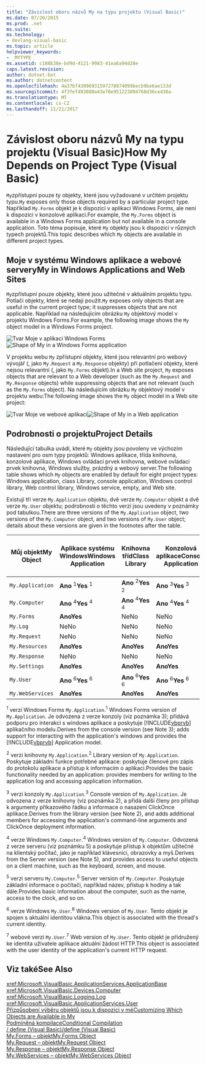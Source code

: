 ```yaml
---
title: "Závislost oboru názvů My na typu projektu (Visual Basic)"
ms.date: 07/20/2015
ms.prod: .net
ms.suite: 
ms.technology:
- devlang-visual-basic
ms.topic: article
helpviewer_keywords:
- _MYTYPE
ms.assetid: c188b38e-bd9d-4121-9983-41ea6a94d28e
caps.latest.revision: 
author: dotnet-bot
ms.author: dotnetcontent
ms.openlocfilehash: 4a37bf43096931597278974099becb9be6ae133d
ms.sourcegitcommit: 4f3fef493080a43e70e951223894768d36ce430a
ms.translationtype: MT
ms.contentlocale: cs-CZ
ms.lasthandoff: 11/21/2017
---
```

# <a name="how-my-depends-on-project-type-visual-basic"></a><span data-ttu-id="687e5-102">Závislost oboru názvů My na typu projektu (Visual Basic)</span><span class="sxs-lookup"><span data-stu-id="687e5-102">How My Depends on Project Type (Visual Basic)</span></span>
<span data-ttu-id="687e5-103">`My`zpřístupní pouze ty objekty, které jsou vyžadované v určitém projektu typu.</span><span class="sxs-lookup"><span data-stu-id="687e5-103">`My` exposes only those objects required by a particular project type.</span></span> <span data-ttu-id="687e5-104">Například `My.Forms` objekt je k dispozici v aplikaci Windows Forms, ale není k dispozici v konzolové aplikaci.</span><span class="sxs-lookup"><span data-stu-id="687e5-104">For example, the `My.Forms` object is available in a Windows Forms application but not available in a console application.</span></span> <span data-ttu-id="687e5-105">Toto téma popisuje, které `My` objekty jsou k dispozici v různých typech projektů.</span><span class="sxs-lookup"><span data-stu-id="687e5-105">This topic describes which `My` objects are available in different project types.</span></span>  
  
## <a name="my-in-windows-applications-and-web-sites"></a><span data-ttu-id="687e5-106">Moje v systému Windows aplikace a webové servery</span><span class="sxs-lookup"><span data-stu-id="687e5-106">My in Windows Applications and Web Sites</span></span>  
 <span data-ttu-id="687e5-107">`My`zpřístupní pouze objekty, které jsou užitečné v aktuálním projektu typu. Potlačí objekty, které se nedají použít.</span><span class="sxs-lookup"><span data-stu-id="687e5-107">`My` exposes only objects that are useful in the current project type; it suppresses objects that are not applicable.</span></span> <span data-ttu-id="687e5-108">Například na následujícím obrázku `My` objektový model v projektu Windows Forms.</span><span class="sxs-lookup"><span data-stu-id="687e5-108">For example, the following image shows the `My` object model in a Windows Forms project.</span></span>  
  
 <span data-ttu-id="687e5-109">![Tvar Moje v aplikaci Windows Forms](../../../visual-basic/developing-apps/development-with-my/media/myinwinform.png "MyInWinForm")</span><span class="sxs-lookup"><span data-stu-id="687e5-109">![Shape of My in a Windows Forms application](../../../visual-basic/developing-apps/development-with-my/media/myinwinform.png "MyInWinForm")</span></span>  
  
 <span data-ttu-id="687e5-110">V projektu webu `My` zpřístupní objekty, které jsou relevantní pro webový vývojář (, jako `My.Request` a `My.Response` objekty) při potlačení objekty, které nejsou relevantní (, jako `My.Forms` objekt).</span><span class="sxs-lookup"><span data-stu-id="687e5-110">In a Web site project, `My` exposes objects that are relevant to a Web developer (such as the `My.Request` and `My.Response` objects) while suppressing objects that are not relevant (such as the `My.Forms` object).</span></span> <span data-ttu-id="687e5-111">Na následujícím obrázku `My` objektový model v projektu webu:</span><span class="sxs-lookup"><span data-stu-id="687e5-111">The following image shows the `My` object model in a Web site project:</span></span>  
  
 <span data-ttu-id="687e5-112">![Tvar Moje ve webové aplikaci](../../../visual-basic/developing-apps/development-with-my/media/myinweb.png "MyInWeb")</span><span class="sxs-lookup"><span data-stu-id="687e5-112">![Shape of My in a Web application](../../../visual-basic/developing-apps/development-with-my/media/myinweb.png "MyInWeb")</span></span>  
  
## <a name="project-details"></a><span data-ttu-id="687e5-113">Podrobnosti o projektu</span><span class="sxs-lookup"><span data-stu-id="687e5-113">Project Details</span></span>  
 <span data-ttu-id="687e5-114">Následující tabulka uvádí, které `My` objekty jsou povoleny ve výchozím nastavení pro osm typy projektů: Windows aplikace, třída knihovna, konzolové aplikace, Windows ovládací prvek knihovna, webové ovládací prvek knihovna, Windows služby, prázdný a webový server.</span><span class="sxs-lookup"><span data-stu-id="687e5-114">The following table shows which `My` objects are enabled by default for eight project types: Windows application, class Library, console application, Windows control library, Web control library, Windows service, empty, and Web site.</span></span>  
  
 <span data-ttu-id="687e5-115">Existují tři verze `My.Application` objektu, dvě verze `My.Computer` objekt a dvě verze `My.User` objektu; podrobnosti o těchto verzí jsou uvedeny v poznámky pod tabulkou.</span><span class="sxs-lookup"><span data-stu-id="687e5-115">There are three versions of the `My.Application` object, two versions of the `My.Computer` object, and two versions of `My.User` object; details about these versions are given in the footnotes after the table.</span></span>  
  
|<span data-ttu-id="687e5-116">Můj objekt</span><span class="sxs-lookup"><span data-stu-id="687e5-116">My Object</span></span>|<span data-ttu-id="687e5-117">Aplikace systému Windows</span><span class="sxs-lookup"><span data-stu-id="687e5-117">Windows Application</span></span>|<span data-ttu-id="687e5-118">Knihovna tříd</span><span class="sxs-lookup"><span data-stu-id="687e5-118">Class Library</span></span>|<span data-ttu-id="687e5-119">Konzolová aplikace</span><span class="sxs-lookup"><span data-stu-id="687e5-119">Console Application</span></span>|<span data-ttu-id="687e5-120">Knihovna ovládacích prvků Windows</span><span class="sxs-lookup"><span data-stu-id="687e5-120">Windows Control Library</span></span>|<span data-ttu-id="687e5-121">Knihovna webových prvků</span><span class="sxs-lookup"><span data-stu-id="687e5-121">Web Control Library</span></span>|<span data-ttu-id="687e5-122">Služba systému Windows</span><span class="sxs-lookup"><span data-stu-id="687e5-122">Windows Service</span></span>|<span data-ttu-id="687e5-123">prázdný</span><span class="sxs-lookup"><span data-stu-id="687e5-123">Empty</span></span>|<span data-ttu-id="687e5-124">Webový server</span><span class="sxs-lookup"><span data-stu-id="687e5-124">Web Site</span></span>|  
|---|---|---|---|---|---|---|---|---|  
|`My.Application`|<span data-ttu-id="687e5-125">**Ano** <sup>1</sup></span><span class="sxs-lookup"><span data-stu-id="687e5-125">**Yes** <sup>1</sup></span></span>|<span data-ttu-id="687e5-126">**Ano** <sup>2</sup></span><span class="sxs-lookup"><span data-stu-id="687e5-126">**Yes** <sup>2</sup></span></span>|<span data-ttu-id="687e5-127">**Ano** <sup>3</sup></span><span class="sxs-lookup"><span data-stu-id="687e5-127">**Yes** <sup>3</sup></span></span>|<span data-ttu-id="687e5-128">**Ano** <sup>2</sup></span><span class="sxs-lookup"><span data-stu-id="687e5-128">**Yes** <sup>2</sup></span></span>|<span data-ttu-id="687e5-129">Ne</span><span class="sxs-lookup"><span data-stu-id="687e5-129">No</span></span>|<span data-ttu-id="687e5-130">**Ano** <sup>3</sup></span><span class="sxs-lookup"><span data-stu-id="687e5-130">**Yes** <sup>3</sup></span></span>|<span data-ttu-id="687e5-131">Ne</span><span class="sxs-lookup"><span data-stu-id="687e5-131">No</span></span>|<span data-ttu-id="687e5-132">Ne</span><span class="sxs-lookup"><span data-stu-id="687e5-132">No</span></span>|  
|`My.Computer`|<span data-ttu-id="687e5-133">**Ano** <sup>4</sup></span><span class="sxs-lookup"><span data-stu-id="687e5-133">**Yes** <sup>4</sup></span></span>|<span data-ttu-id="687e5-134">**Ano** <sup>4</sup></span><span class="sxs-lookup"><span data-stu-id="687e5-134">**Yes** <sup>4</sup></span></span>|<span data-ttu-id="687e5-135">**Ano** <sup>4</sup></span><span class="sxs-lookup"><span data-stu-id="687e5-135">**Yes** <sup>4</sup></span></span>|<span data-ttu-id="687e5-136">**Ano** <sup>4</sup></span><span class="sxs-lookup"><span data-stu-id="687e5-136">**Yes** <sup>4</sup></span></span>|<span data-ttu-id="687e5-137">**Ano** <sup>5</sup></span><span class="sxs-lookup"><span data-stu-id="687e5-137">**Yes** <sup>5</sup></span></span>|<span data-ttu-id="687e5-138">**Ano** <sup>4</sup></span><span class="sxs-lookup"><span data-stu-id="687e5-138">**Yes** <sup>4</sup></span></span>|<span data-ttu-id="687e5-139">Ne</span><span class="sxs-lookup"><span data-stu-id="687e5-139">No</span></span>|<span data-ttu-id="687e5-140">**Ano** <sup>5</sup></span><span class="sxs-lookup"><span data-stu-id="687e5-140">**Yes** <sup>5</sup></span></span>|  
|`My.Forms`|<span data-ttu-id="687e5-141">**Ano**</span><span class="sxs-lookup"><span data-stu-id="687e5-141">**Yes**</span></span>|<span data-ttu-id="687e5-142">Ne</span><span class="sxs-lookup"><span data-stu-id="687e5-142">No</span></span>|<span data-ttu-id="687e5-143">Ne</span><span class="sxs-lookup"><span data-stu-id="687e5-143">No</span></span>|<span data-ttu-id="687e5-144">**Ano**</span><span class="sxs-lookup"><span data-stu-id="687e5-144">**Yes**</span></span>|<span data-ttu-id="687e5-145">Ne</span><span class="sxs-lookup"><span data-stu-id="687e5-145">No</span></span>|<span data-ttu-id="687e5-146">Ne</span><span class="sxs-lookup"><span data-stu-id="687e5-146">No</span></span>|<span data-ttu-id="687e5-147">Ne</span><span class="sxs-lookup"><span data-stu-id="687e5-147">No</span></span>|<span data-ttu-id="687e5-148">Ne</span><span class="sxs-lookup"><span data-stu-id="687e5-148">No</span></span>|  
|`My.Log`|<span data-ttu-id="687e5-149">Ne</span><span class="sxs-lookup"><span data-stu-id="687e5-149">No</span></span>|<span data-ttu-id="687e5-150">Ne</span><span class="sxs-lookup"><span data-stu-id="687e5-150">No</span></span>|<span data-ttu-id="687e5-151">Ne</span><span class="sxs-lookup"><span data-stu-id="687e5-151">No</span></span>|<span data-ttu-id="687e5-152">Ne</span><span class="sxs-lookup"><span data-stu-id="687e5-152">No</span></span>|<span data-ttu-id="687e5-153">Ne</span><span class="sxs-lookup"><span data-stu-id="687e5-153">No</span></span>|<span data-ttu-id="687e5-154">Ne</span><span class="sxs-lookup"><span data-stu-id="687e5-154">No</span></span>|<span data-ttu-id="687e5-155">Ne</span><span class="sxs-lookup"><span data-stu-id="687e5-155">No</span></span>|<span data-ttu-id="687e5-156">**Ano**</span><span class="sxs-lookup"><span data-stu-id="687e5-156">**Yes**</span></span>|  
|`My.Request`|<span data-ttu-id="687e5-157">Ne</span><span class="sxs-lookup"><span data-stu-id="687e5-157">No</span></span>|<span data-ttu-id="687e5-158">Ne</span><span class="sxs-lookup"><span data-stu-id="687e5-158">No</span></span>|<span data-ttu-id="687e5-159">Ne</span><span class="sxs-lookup"><span data-stu-id="687e5-159">No</span></span>|<span data-ttu-id="687e5-160">Ne</span><span class="sxs-lookup"><span data-stu-id="687e5-160">No</span></span>|<span data-ttu-id="687e5-161">Ne</span><span class="sxs-lookup"><span data-stu-id="687e5-161">No</span></span>|<span data-ttu-id="687e5-162">Ne</span><span class="sxs-lookup"><span data-stu-id="687e5-162">No</span></span>|<span data-ttu-id="687e5-163">Ne</span><span class="sxs-lookup"><span data-stu-id="687e5-163">No</span></span>|<span data-ttu-id="687e5-164">**Ano**</span><span class="sxs-lookup"><span data-stu-id="687e5-164">**Yes**</span></span>|  
|`My.Resources`|<span data-ttu-id="687e5-165">**Ano**</span><span class="sxs-lookup"><span data-stu-id="687e5-165">**Yes**</span></span>|<span data-ttu-id="687e5-166">**Ano**</span><span class="sxs-lookup"><span data-stu-id="687e5-166">**Yes**</span></span>|<span data-ttu-id="687e5-167">**Ano**</span><span class="sxs-lookup"><span data-stu-id="687e5-167">**Yes**</span></span>|<span data-ttu-id="687e5-168">**Ano**</span><span class="sxs-lookup"><span data-stu-id="687e5-168">**Yes**</span></span>|<span data-ttu-id="687e5-169">**Ano**</span><span class="sxs-lookup"><span data-stu-id="687e5-169">**Yes**</span></span>|<span data-ttu-id="687e5-170">**Ano**</span><span class="sxs-lookup"><span data-stu-id="687e5-170">**Yes**</span></span>|<span data-ttu-id="687e5-171">Ne</span><span class="sxs-lookup"><span data-stu-id="687e5-171">No</span></span>|<span data-ttu-id="687e5-172">Ne</span><span class="sxs-lookup"><span data-stu-id="687e5-172">No</span></span>|  
|`My.Response`|<span data-ttu-id="687e5-173">Ne</span><span class="sxs-lookup"><span data-stu-id="687e5-173">No</span></span>|<span data-ttu-id="687e5-174">Ne</span><span class="sxs-lookup"><span data-stu-id="687e5-174">No</span></span>|<span data-ttu-id="687e5-175">Ne</span><span class="sxs-lookup"><span data-stu-id="687e5-175">No</span></span>|<span data-ttu-id="687e5-176">Ne</span><span class="sxs-lookup"><span data-stu-id="687e5-176">No</span></span>|<span data-ttu-id="687e5-177">Ne</span><span class="sxs-lookup"><span data-stu-id="687e5-177">No</span></span>|<span data-ttu-id="687e5-178">Ne</span><span class="sxs-lookup"><span data-stu-id="687e5-178">No</span></span>|<span data-ttu-id="687e5-179">Ne</span><span class="sxs-lookup"><span data-stu-id="687e5-179">No</span></span>|<span data-ttu-id="687e5-180">**Ano**</span><span class="sxs-lookup"><span data-stu-id="687e5-180">**Yes**</span></span>|  
|`My.Settings`|<span data-ttu-id="687e5-181">**Ano**</span><span class="sxs-lookup"><span data-stu-id="687e5-181">**Yes**</span></span>|<span data-ttu-id="687e5-182">**Ano**</span><span class="sxs-lookup"><span data-stu-id="687e5-182">**Yes**</span></span>|<span data-ttu-id="687e5-183">**Ano**</span><span class="sxs-lookup"><span data-stu-id="687e5-183">**Yes**</span></span>|<span data-ttu-id="687e5-184">**Ano**</span><span class="sxs-lookup"><span data-stu-id="687e5-184">**Yes**</span></span>|<span data-ttu-id="687e5-185">**Ano**</span><span class="sxs-lookup"><span data-stu-id="687e5-185">**Yes**</span></span>|<span data-ttu-id="687e5-186">**Ano**</span><span class="sxs-lookup"><span data-stu-id="687e5-186">**Yes**</span></span>|<span data-ttu-id="687e5-187">Ne</span><span class="sxs-lookup"><span data-stu-id="687e5-187">No</span></span>|<span data-ttu-id="687e5-188">Ne</span><span class="sxs-lookup"><span data-stu-id="687e5-188">No</span></span>|  
|`My.User`|<span data-ttu-id="687e5-189">**Ano** <sup>6</sup></span><span class="sxs-lookup"><span data-stu-id="687e5-189">**Yes** <sup>6</sup></span></span>|<span data-ttu-id="687e5-190">**Ano** <sup>6</sup></span><span class="sxs-lookup"><span data-stu-id="687e5-190">**Yes** <sup>6</sup></span></span>|<span data-ttu-id="687e5-191">**Ano** <sup>6</sup></span><span class="sxs-lookup"><span data-stu-id="687e5-191">**Yes** <sup>6</sup></span></span>|<span data-ttu-id="687e5-192">**Ano** <sup>6</sup></span><span class="sxs-lookup"><span data-stu-id="687e5-192">**Yes** <sup>6</sup></span></span>|<span data-ttu-id="687e5-193">**Ano** <sup>7</sup></span><span class="sxs-lookup"><span data-stu-id="687e5-193">**Yes** <sup>7</sup></span></span>|<span data-ttu-id="687e5-194">**Ano** <sup>6</sup></span><span class="sxs-lookup"><span data-stu-id="687e5-194">**Yes** <sup>6</sup></span></span>|<span data-ttu-id="687e5-195">Ne</span><span class="sxs-lookup"><span data-stu-id="687e5-195">No</span></span>|<span data-ttu-id="687e5-196">**Ano** <sup>7</sup></span><span class="sxs-lookup"><span data-stu-id="687e5-196">**Yes** <sup>7</sup></span></span>|  
|`My.WebServices`|<span data-ttu-id="687e5-197">**Ano**</span><span class="sxs-lookup"><span data-stu-id="687e5-197">**Yes**</span></span>|<span data-ttu-id="687e5-198">**Ano**</span><span class="sxs-lookup"><span data-stu-id="687e5-198">**Yes**</span></span>|<span data-ttu-id="687e5-199">**Ano**</span><span class="sxs-lookup"><span data-stu-id="687e5-199">**Yes**</span></span>|<span data-ttu-id="687e5-200">**Ano**</span><span class="sxs-lookup"><span data-stu-id="687e5-200">**Yes**</span></span>|<span data-ttu-id="687e5-201">**Ano**</span><span class="sxs-lookup"><span data-stu-id="687e5-201">**Yes**</span></span>|<span data-ttu-id="687e5-202">**Ano**</span><span class="sxs-lookup"><span data-stu-id="687e5-202">**Yes**</span></span>|<span data-ttu-id="687e5-203">Ne</span><span class="sxs-lookup"><span data-stu-id="687e5-203">No</span></span>|<span data-ttu-id="687e5-204">Ne</span><span class="sxs-lookup"><span data-stu-id="687e5-204">No</span></span>|  
  
 <span data-ttu-id="687e5-205"><sup>1</sup> verzi Windows Forms `My.Application`.</span><span class="sxs-lookup"><span data-stu-id="687e5-205"><sup>1</sup> Windows Forms version of `My.Application`.</span></span> <span data-ttu-id="687e5-206">Je odvozena z verze konzoly (viz poznámka 3); přidává podporu pro interakci s windows aplikace a poskytuje [!INCLUDE[vbprvb](~/includes/vbprvb-md.md)] aplikačního modelu.</span><span class="sxs-lookup"><span data-stu-id="687e5-206">Derives from the console version (see Note 3); adds support for interacting with the application's windows and provides the [!INCLUDE[vbprvb](~/includes/vbprvb-md.md)] Application model.</span></span>  
  
 <span data-ttu-id="687e5-207"><sup>2</sup> verzi knihovny `My.Application`.</span><span class="sxs-lookup"><span data-stu-id="687e5-207"><sup>2</sup> Library version of `My.Application`.</span></span> <span data-ttu-id="687e5-208">Poskytuje základní funkce potřebné aplikace: poskytuje členové pro zápis do protokolu aplikace a přístup k informacím o aplikaci.</span><span class="sxs-lookup"><span data-stu-id="687e5-208">Provides the basic functionality needed by an application: provides members for writing to the application log and accessing application information.</span></span>  
  
 <span data-ttu-id="687e5-209"><sup>3</sup> verzi konzoly `My.Application`.</span><span class="sxs-lookup"><span data-stu-id="687e5-209"><sup>3</sup> Console version of `My.Application`.</span></span> <span data-ttu-id="687e5-210">Je odvozena z verze knihovny (viz poznámka 2), a přidá další členy pro přístup k argumenty příkazového řádku a informace o nasazení ClickOnce aplikace.</span><span class="sxs-lookup"><span data-stu-id="687e5-210">Derives from the library version (see Note 2), and adds additional members for accessing the application's command-line arguments and ClickOnce deployment information.</span></span>  
  
 <span data-ttu-id="687e5-211"><sup>4</sup> verze Windows `My.Computer`.</span><span class="sxs-lookup"><span data-stu-id="687e5-211"><sup>4</sup> Windows version of `My.Computer`.</span></span> <span data-ttu-id="687e5-212">Odvozená z verze serveru (viz poznámku 5) a poskytuje přístup k objektům užitečné na klientský počítač, jako je například klávesnici, obrazovky a myš.</span><span class="sxs-lookup"><span data-stu-id="687e5-212">Derives from the Server version (see Note 5), and provides access to useful objects on a client machine, such as the keyboard, screen, and mouse.</span></span>  
  
 <span data-ttu-id="687e5-213"><sup>5</sup> verzi serveru `My.Computer`.</span><span class="sxs-lookup"><span data-stu-id="687e5-213"><sup>5</sup> Server version of `My.Computer`.</span></span> <span data-ttu-id="687e5-214">Poskytuje základní informace o počítači, například název, přístup k hodiny a tak dále.</span><span class="sxs-lookup"><span data-stu-id="687e5-214">Provides basic information about the computer, such as the name, access to the clock, and so on.</span></span>  
  
 <span data-ttu-id="687e5-215"><sup>6</sup> verze Windows `My.User`.</span><span class="sxs-lookup"><span data-stu-id="687e5-215"><sup>6</sup> Windows version of `My.User`.</span></span> <span data-ttu-id="687e5-216">Tento objekt je spojen s aktuální identitou vlákna.</span><span class="sxs-lookup"><span data-stu-id="687e5-216">This object is associated with the thread's current identity.</span></span>  
  
 <span data-ttu-id="687e5-217"><sup>7</sup> webové verzi `My.User`.</span><span class="sxs-lookup"><span data-stu-id="687e5-217"><sup>7</sup> Web version of `My.User`.</span></span> <span data-ttu-id="687e5-218">Tento objekt je přidružený ke identita uživatele aplikace aktuální žádost HTTP.</span><span class="sxs-lookup"><span data-stu-id="687e5-218">This object is associated with the user identity of the application's current HTTP request.</span></span>  
  
## <a name="see-also"></a><span data-ttu-id="687e5-219">Viz také</span><span class="sxs-lookup"><span data-stu-id="687e5-219">See Also</span></span>  
 <xref:Microsoft.VisualBasic.ApplicationServices.ApplicationBase>  
 <xref:Microsoft.VisualBasic.Devices.Computer>  
 <xref:Microsoft.VisualBasic.Logging.Log>  
 <xref:Microsoft.VisualBasic.ApplicationServices.User>  
 [<span data-ttu-id="687e5-220">Přizpůsobení výběru objektů jsou k dispozici v mé</span><span class="sxs-lookup"><span data-stu-id="687e5-220">Customizing Which Objects are Available in My</span></span>](../../../visual-basic/developing-apps/customizing-extending-my/customizing-which-objects-are-available-in-my.md)  
 [<span data-ttu-id="687e5-221">Podmíněná kompilace</span><span class="sxs-lookup"><span data-stu-id="687e5-221">Conditional Compilation</span></span>](../../../visual-basic/programming-guide/program-structure/conditional-compilation.md)  
 [<span data-ttu-id="687e5-222">/ define (Visual Basic)</span><span class="sxs-lookup"><span data-stu-id="687e5-222">/define (Visual Basic)</span></span>](../../../visual-basic/reference/command-line-compiler/define.md)  
 [<span data-ttu-id="687e5-223">My.Forms – objekt</span><span class="sxs-lookup"><span data-stu-id="687e5-223">My.Forms Object</span></span>](../../../visual-basic/language-reference/objects/my-forms-object.md)  
 [<span data-ttu-id="687e5-224">My.Request – objekt</span><span class="sxs-lookup"><span data-stu-id="687e5-224">My.Request Object</span></span>](../../../visual-basic/language-reference/objects/my-request-object.md)  
 [<span data-ttu-id="687e5-225">My.Response – objekt</span><span class="sxs-lookup"><span data-stu-id="687e5-225">My.Response Object</span></span>](../../../visual-basic/language-reference/objects/my-response-object.md)  
 [<span data-ttu-id="687e5-226">My.WebServices – objekt</span><span class="sxs-lookup"><span data-stu-id="687e5-226">My.WebServices Object</span></span>](../../../visual-basic/language-reference/objects/my-webservices-object.md)
